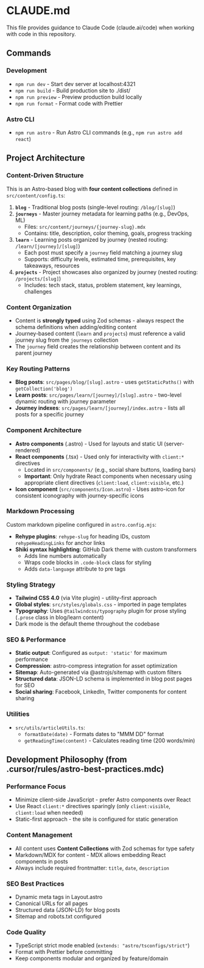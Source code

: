 # CLAUDE.md

This file provides guidance to Claude Code (claude.ai/code) when working with code in this repository.

## Commands

### Development
- `npm run dev` - Start dev server at localhost:4321
- `npm run build` - Build production site to ./dist/
- `npm run preview` - Preview production build locally
- `npm run format` - Format code with Prettier

### Astro CLI
- `npm run astro` - Run Astro CLI commands (e.g., `npm run astro add react`)

## Project Architecture

### Content-Driven Structure
This is an Astro-based blog with **four content collections** defined in `src/content/config.ts`:

1. **`blog`** - Traditional blog posts (single-level routing: `/blog/[slug]`)
2. **`journeys`** - Master journey metadata for learning paths (e.g., DevOps, ML)
   - Files: `src/content/journeys/{journey-slug}.mdx`
   - Contains: title, description, color theming, goals, progress tracking
3. **`learn`** - Learning posts organized by journey (nested routing: `/learn/[journey]/[slug]`)
   - Each post must specify a `journey` field matching a journey slug
   - Supports: difficulty levels, estimated time, prerequisites, key takeaways, resources
4. **`projects`** - Project showcases also organized by journey (nested routing: `/projects/[slug]`)
   - Includes: tech stack, status, problem statement, key learnings, challenges

### Content Organization
- Content is **strongly typed** using Zod schemas - always respect the schema definitions when adding/editing content
- Journey-based content (`learn` and `projects`) must reference a valid journey slug from the `journeys` collection
- The `journey` field creates the relationship between content and its parent journey

### Key Routing Patterns
- **Blog posts**: `src/pages/blog/[slug].astro` - uses `getStaticPaths()` with `getCollection('blog')`
- **Learn posts**: `src/pages/learn/[journey]/[slug].astro` - two-level dynamic routing with journey parameter
- **Journey indexes**: `src/pages/learn/[journey]/index.astro` - lists all posts for a specific journey

### Component Architecture
- **Astro components** (.astro) - Used for layouts and static UI (server-rendered)
- **React components** (.tsx) - Used only for interactivity with `client:*` directives
  - Located in `src/components/` (e.g., social share buttons, loading bars)
  - **Important**: Only hydrate React components when necessary using appropriate client directives (`client:load`, `client:visible`, etc.)
- **Icon component** (`src/components/Icon.astro`) - Uses astro-icon for consistent iconography with journey-specific icons

### Markdown Processing
Custom markdown pipeline configured in `astro.config.mjs`:
- **Rehype plugins**: `rehype-slug` for heading IDs, custom `rehypeHeadingLinks` for anchor links
- **Shiki syntax highlighting**: GitHub Dark theme with custom transformers
  - Adds line numbers automatically
  - Wraps code blocks in `.code-block` class for styling
  - Adds `data-language` attribute to pre tags

### Styling Strategy
- **Tailwind CSS 4.0** (via Vite plugin) - utility-first approach
- **Global styles**: `src/styles/globals.css` - imported in page templates
- **Typography**: Uses `@tailwindcss/typography` plugin for prose styling (`.prose` class in blog/learn content)
- Dark mode is the default theme throughout the codebase

### SEO & Performance
- **Static output**: Configured as `output: 'static'` for maximum performance
- **Compression**: astro-compress integration for asset optimization
- **Sitemap**: Auto-generated via @astrojs/sitemap with custom filters
- **Structured data**: JSON-LD schema is implemented in blog post pages for SEO
- **Social sharing**: Facebook, LinkedIn, Twitter components for content sharing

### Utilities
- `src/utils/articleUtils.ts`:
  - `formatDate(date)` - Formats dates to "MMM DD" format
  - `getReadingTime(content)` - Calculates reading time (200 words/min)

## Development Philosophy (from .cursor/rules/astro-best-practices.mdc)

### Performance Focus
- Minimize client-side JavaScript - prefer Astro components over React
- Use React `client:*` directives sparingly (only `client:visible`, `client:load` when needed)
- Static-first approach - the site is configured for static generation

### Content Management
- All content uses **Content Collections** with Zod schemas for type safety
- Markdown/MDX for content - MDX allows embedding React components in posts
- Always include required frontmatter: `title`, `date`, `description`

### SEO Best Practices
- Dynamic meta tags in Layout.astro
- Canonical URLs for all pages
- Structured data (JSON-LD) for blog posts
- Sitemap and robots.txt configured

### Code Quality
- TypeScript strict mode enabled (`extends: "astro/tsconfigs/strict"`)
- Format with Prettier before committing
- Keep components modular and organized by feature/domain
